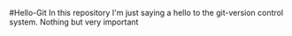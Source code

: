 #Hello-Git
In this repository I'm just saying 
a hello to the git-version control system.
Nothing but very important
